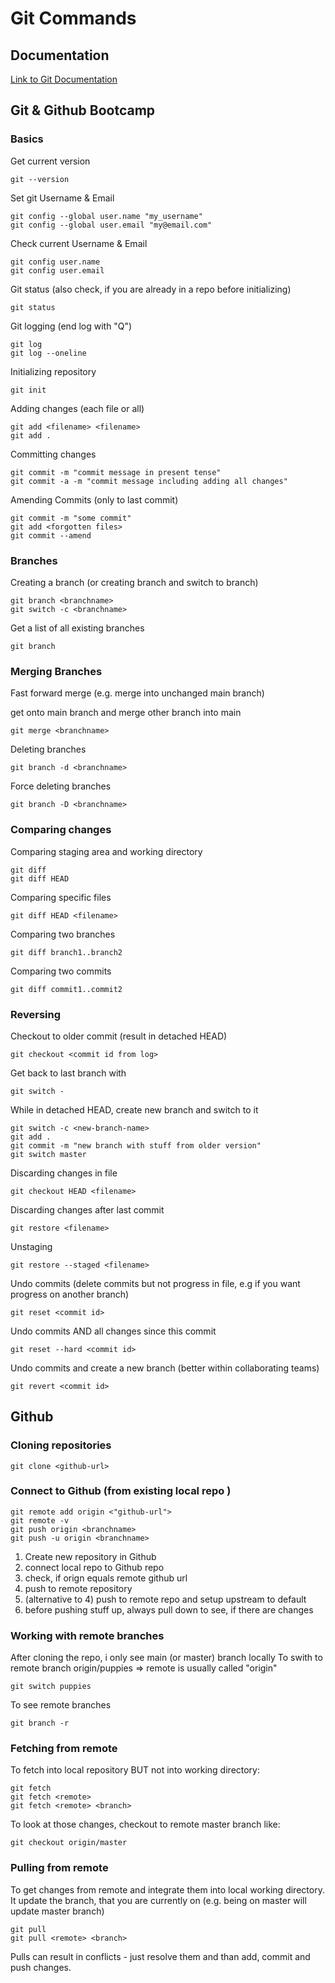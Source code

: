 # Git Commands

## Documentation

[Link to Git Documentation](https://git-scm.com/docs "Docs on official git documentation page")

## Git & Github Bootcamp

### Basics

Get current version

    git --version

Set git Username & Email

    git config --global user.name "my_username"
    git config --global user.email "my@email.com"

Check current Username & Email

    git config user.name
    git config user.email

Git status (also check, if you are already in a repo before initializing)

    git status

Git logging  (end log with "Q")

    git log
    git log --oneline

Initializing repository

    git init

Adding changes (each file or all)

    git add <filename> <filename>
    git add .

Committing changes

    git commit -m "commit message in present tense"
    git commit -a -m "commit message including adding all changes"


Amending Commits (only to last commit)

    git commit -m "some commit"
    git add <forgotten files>
    git commit --amend

### Branches

Creating a branch (or creating branch and switch to branch)

    git branch <branchname>
    git switch -c <branchname>

Get a list of all existing branches

    git branch


### Merging Branches

Fast forward merge (e.g. merge into unchanged main branch)

get onto main branch and merge other branch into main

    git merge <branchname>

Deleting branches

    git branch -d <branchname>

Force deleting branches    

    git branch -D <branchname>

### Comparing changes

Comparing staging area and working directory

    git diff
    git diff HEAD

Comparing specific files 

    git diff HEAD <filename>

Comparing two branches

    git diff branch1..branch2

Comparing two commits

    git diff commit1..commit2

### Reversing 

Checkout to older commit (result in detached HEAD)

    git checkout <commit id from log>

Get back to last branch with 

    git switch -

While in detached HEAD, create new branch and switch to it

    git switch -c <new-branch-name>
    git add . 
    git commit -m "new branch with stuff from older version"
    git switch master

Discarding changes in file 

    git checkout HEAD <filename>

Discarding changes after last commit

    git restore <filename>

Unstaging 

    git restore --staged <filename>

Undo commits (delete commits but not progress in file, e.g if you want progress on another branch)

    git reset <commit id>

Undo commits AND all changes since this commit

    git reset --hard <commit id>

Undo commits and create a new branch (better within collaborating teams)

    git revert <commit id>


## Github

### Cloning repositories

    git clone <github-url>

### Connect to Github (from existing local repo )

    git remote add origin <"github-url">
    git remote -v
    git push origin <branchname>
    git push -u origin <branchname>


1. Create new repository in Github
2. connect local repo to Github repo
3. check, if orign equals remote github url
4. push to remote repository
5. (alternative to 4) push to remote repo and setup upstream to default
6. before pushing stuff up, always pull down to see, if there are changes

### Working with remote branches

After cloning the repo, i only see main (or master) branch locally
To swith to remote branch origin/puppies => remote is usually called "origin"

    git switch puppies

To see remote branches

    git branch -r

### Fetching from remote

To fetch into local repository BUT not into working directory:

    git fetch
    git fetch <remote>
    git fetch <remote> <branch>

To look at those changes, checkout to remote master branch like:

    git checkout origin/master

### Pulling from remote

To get changes from remote and integrate them into local working directory. It update the branch, that you are currently on (e.g. being on master will update master branch)

    git pull
    git pull <remote> <branch>

Pulls can result in conflicts - just resolve them and than add, commit and push changes.


